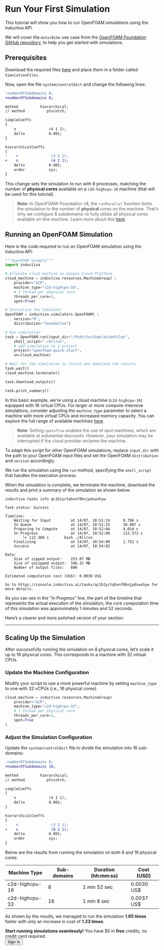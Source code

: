 # Run Your First Simulation
This tutorial will show you how to run OpenFOAM simulations using the Inductiva API. 

We will cover the `motorBike` use case from the [OpenFOAM Foundation GitHub repository](https://github.com/OpenFOAM/OpenFOAM-8/tree/version-8/tutorials), to help you get started with simulations.

## Prerequisites
Download the required files [here](https://github.com/OpenFOAM/OpenFOAM-8/tree/version-8/tutorials/incompressible/simpleFoam/motorBike) and place them in a folder called `SimulationFiles`.

Now, open the file `system/controlDict` and change the following lines:

```diff
-numberOfSubdomains 6;
+numberOfSubdomains 8;

method          hierarchical;
// method          ptscotch;

simpleCoeffs
{
    n               (4 1 1);
    delta           0.001;
}

hierarchicalCoeffs
{
-    n               (3 2 1);
+    n               (4 2 1);
    delta           0.001;
    order           xyz;
}
```

This change sets the simulation to run with 8 processes, matching the number of
**physical cores** available on a `c2d-highcpu-16` machine (that will be used for this tutorial).

> **Note**: In OpenFOAM-Foundation v8, the `runParallel` function limits the simulation to the number of **physical** cores on the machine. That’s why we configure 8 subdomains: to fully utilize all physical cores available on this machine.
> Learn more about this [here](faq.md#6-why-does-my-simulation-keep-failing-with-there-are-not-enough-slots-available-even-though-my-machine-has-enough-resources).

## Running an OpenFOAM Simulation
Here is the code required to run an OpenFOAM simulation using the Inductiva API:

```python
"""OpenFOAM example"""
import inductiva

# Allocate cloud machine on Google Cloud Platform
cloud_machine = inductiva.resources.MachineGroup( \
    provider="GCP",
    machine_type="c2d-highcpu-16",
	# 1 thread per physical core
	threads_per_core=1,
	spot=True)

# Initialize the Simulator
OpenFOAM = inductiva.simulators.OpenFOAM( \
    version="8",
	distribution="foundation")

# Run simulation
task = OpenFOAM.run(input_dir="/Path/to/SimulationFiles",
    shell_script="./Allrun",
	# add simulation to a project
	project="openfoam-quick-start",
    on=cloud_machine)

# Wait for the simulation to finish and download the results
task.wait()
cloud_machine.terminate()

task.download_outputs()

task.print_summary()
```

In this basic example, we're using a cloud machine (`c2d-highcpu-16`) equipped with 16 virtual CPUs. 
For larger or more compute-intensive simulations, consider adjusting the `machine_type` parameter to select 
a machine with more virtual CPUs and increased memory capacity. You can explore the full range of available machines [here](https://console.inductiva.ai/machine-groups/instance-types).

> **Note**: Setting `spot=True` enables the use of spot machines, which are available at substantial discounts. 
> However, your simulation may be interrupted if the cloud provider reclaims the machine.

To adapt this script for other OpenFOAM simulations, replace `input_dir` with the
path to your OpenFOAM input files and set the OpenFOAM `distribution` and `version` accordingly.

We run the simulation using the `run` method, specifying the `shell_script` that handles the execution process.

When the simulation is complete, we terminate the machine, download the results and print a summary of the simulation as shown below.

```
inductiva tasks info qc1b1yctqhxnf0knjpdswxhyw

Task status: Success

Timeline:
	Waiting for Input         at 14/07, 10:51:24      0.796 s
	In Queue                  at 14/07, 10:51:25      38.967 s
	Preparing to Compute      at 14/07, 10:52:04      4.014 s
	In Progress               at 14/07, 10:52:08      112.572 s
		└> 112.388 s       bash ./Allrun
	Finalizing                at 14/07, 10:54:00      1.752 s
	Success                   at 14/07, 10:54:02      

Data:
	Size of zipped output:    253.07 MB
	Size of unzipped output:  346.32 MB
	Number of output files:   600

Estimated computation cost (US$): 0.0030 US$

Go to https://console.inductiva.ai/tasks/qc1b1yctqhxnf0knjpdswxhyw for more details.
```

As you can see in the "In Progress" line, the part of the timeline that represents the actual execution of the simulation, 
the core computation time of this simulation was approximately 1 minutes and 52 seconds.

Here’s a clearer and more polished version of your section:

---

## Scaling Up the Simulation

After successfully running the simulation on 8 physical cores, let’s scale it up
to 16 physical cores. This corresponds to a machine with 32 virtual CPUs.

### Update the Machine Configuration

Modify your script to use a more powerful machine by setting `machine_type` to
one with 32 vCPUs (i.e., 16 physical cores).

```python
cloud_machine = inductiva.resources.MachineGroup(
    provider="GCP",
    machine_type="c2d-highcpu-32",
    # 1 thread per physical core
	threads_per_core=1,
    spot=True
)
```

### Adjust the Simulation Configuration

Update the `system/controlDict` file to divide the simulation into 16 sub-domains:

```diff
-numberOfSubdomains 8;
+numberOfSubdomains 16;

method          hierarchical;
// method          ptscotch;

simpleCoeffs
{
    n               (4 1 1);
    delta           0.001;
}

hierarchicalCoeffs
{
-    n               (3 2 1);
+    n               (8 2 1);
    delta           0.001;
    order           xyz;
}
```

Below are the results from running the simulation on both 8 and 16 physical cores:

| Machine Type       | Sub-domains | Duration (hh:mm:ss) | Cost (USD) |
|--------------------|-------------|----------------------|------------|
| c2d-highcpu-16     | 8           | 1 min 52 sec        | 0.0030 US$  |
| c2d-highcpu-32     | 16          | 1 min 8 sec         | 0.0037 US$  |

As shown by the results, we managed to run the simulation **1.65 times** faster
with only an increase in cost of **1.23 times**.


<div class="cta-bar">
  <div class="cta-text">
    <strong>Start running simulations seamlessly!</strong> You have $5 in <strong>free</strong> credits, no credit card required.
  </div>
  <button  onclick="window.open('https://console.inductiva.ai/', '_blank')" target="_blank" class="cta-button">Sign In</button>
</div>

